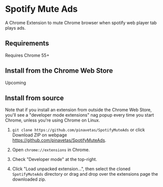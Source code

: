 # Spotify Mute Ads

A Chrome Extension to mute Chrome browser when spotify web player tab plays ads.


## Requirements

Requires Chrome 55+


## Install from the Chrome Web Store

Upcoming


## Install from source

Note that if you install an extension from outside the Chrome Web Store, you'll see a
"developer mode extensions" nag popup every time you start Chrome, unless you're
using Chrome on Linux.

1.	`git clone https://github.com/pinavetas/SpotifyMuteAds` or click Download ZIP on webpage https://github.com/pinavetas/SpotifyMuteAds.

2.	Open `chrome://extensions` in Chrome.

3.	Check "Developer mode" at the top-right.

4.	Click "Load unpacked extension...", then select the cloned `SpotifyMuteAds` directory or drag and drop over the extensions page the downloaded zip.


